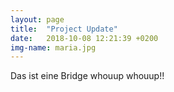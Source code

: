 ```yaml
---
layout: page
title:  "Project Update"
date:   2018-10-08 12:21:39 +0200
img-name: maria.jpg
---
```


Das ist eine Bridge whouup whouup!!